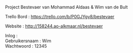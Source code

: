 Project Bestevaer van Mohammad Aldaas & Wim van de Bult

Trello Bord : https://trello.com/b/P0GJYgy8/bestevaer <br>

Website : http://158244.ao-alkmaar.nl/bestevaer <br>

Inlog : <br>
  Gebruikersnaam : Wim <br>
  Wachtwoord : 12345




